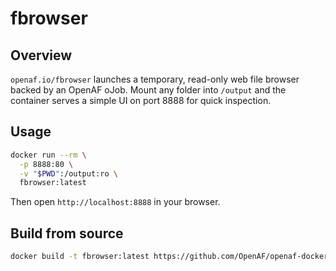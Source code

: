# fbrowser

## Overview

`openaf.io/fbrowser` launches a temporary, read-only web file browser backed by an OpenAF oJob. Mount any folder into `/output` and the container serves a simple UI on port 8888 for quick inspection.

## Usage

```sh
docker run --rm \
  -p 8888:80 \
  -v "$PWD":/output:ro \
  fbrowser:latest
```

Then open `http://localhost:8888` in your browser.

## Build from source

```sh
docker build -t fbrowser:latest https://github.com/OpenAF/openaf-dockers.git#:openaf.io/fbrowser
```
